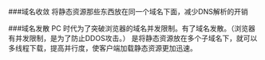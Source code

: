 ###域名收敛
将静态资源那些东西放在同一个域名下面，减少DNS解析的开销

###域名发散
PC 时代为了突破浏览器的域名并发限制。有了域名发散。（浏览器有并发限制，是为了防止DDOS攻击。）
是将静态资源放在多个子域名下，就可以多线程下载，提高并行度，使客户端加载静态资源更加迅速。
    
